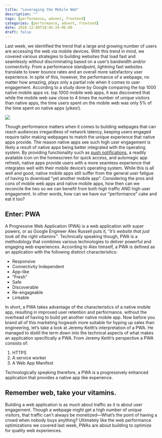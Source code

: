 ```yaml
---
title: "Leveraging the Mobile Web"
description: ""
tags: [performance, advent, frontend]
categories: [performance, advent, frontend]
date: 2018-12-08T18:45:24-06:00
draft: false
---
```


Last week, we identified the trend that a large and growing number of users are accessing the web via mobile devices. With this trend in mind, we covered various strategies to building websites that load fast and seamlessly without discriminating based on a user’s bandwidth and/or connectivity. From a performance standpoint, lightning fast websites translate to lower bounce rates and an overall more satisfactory user experience. In spite of this, however, the performance of a webpage, no matter how amazing, plays only a partial role when it comes to user engagement. According to a study done by Google comparing the top 1000 native mobile apps vs. top 1000 mobile web apps, it was discovered that while the mobile web saw close to 4 times the number of unique visitors than native apps, the time users spent on the mobile web was only 5% of the time spent on native apps (yikes!).

![](https://cdn-images-1.medium.com/max/1600/0*8rfzRDrCLWrn4u5K.png)

Though performance matters when it comes to building webpages that can reach audiences irregardless of network latency, keeping users engaged require tailor making webpages to match the unique experience that native apps provide. The reason native apps see such high user engagement is likely a result of native apps being better integrated with the operating system. By providing functionality such as [push notifications](http://info.localytics.com/blog/push-messaging-drives-88-more-app-launches-for-users-who-opt-in), a readily available icon on the homescreen for quick access, and automagic app refresh, native apps provide users with a more seamless experience that integrates well with their mobile device’s operating system. While this is all well and good, native mobile apps still suffer from the general user fatigue of having to download “yet another mobile app”. Considering the pros and cons of mobile web apps and native mobile apps, how then can we reconcile the two so we can benefit from both high traffic AND high user engagement. In other words, how can we have our “performance” cake and eat it too?

## Enter: PWA

A Progressive Web Application (PWA) is a web application with super powers, or as Google Engineer Alex Russell puts it, “_it’s website that just took all the right vitamins”_. Technically speaking though, PWA is a methodology that combines various technologies to deliver powerful and engaging web experiences. According to Alex himself, a PWA is defined as an application with the following distinct characteristics:

- Responsive
- Connectivity Independent
- App-like
- “Fresh”
- Safe
- Discoverable
- Re-engageable
- Linkable

In short, a PWA takes advantage of the characteristics of a native mobile app, resulting in improved user retention and performance, without the overhead of having to build yet another native mobile app. Now before you brand all of this marketing hogwash more suitable for hyping up sales than engineering, let’s take a look at Jeremy Keith’s interpretation of a PWA. He managed to distill the term down into the technical aspects of what makes an application specifically a PWA. From Jeremy Keith’s perspective a PWA consists of:

1. HTTPS
2. A service worker
3. A Web App Manifest

Technologically speaking therefore, a PWA is a progressively enhanced application that provides a native app like experience.

## Remember web, take your vitamins.

Building a web application is as much about traffic as it is about user engagement. Though a webpage might get a high number of unique visitors, that traffic can’t always be monetized—What’s the point of having a crowd when nobody buys anything? Ultimately like the web performance optimizations we covered last week, PWAs are about building to optimize for quality web experiences.
